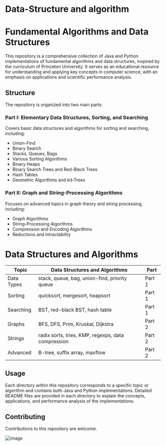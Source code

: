 # Data-Structure and algorithm 

# Fundamental Algorithms and Data Structures

This repository is a comprehensive collection of Java and Python implementations of fundamental algorithms and data structures, inspired by the curriculum of Princeton University. It serves as an educational resource for understanding and applying key concepts in computer science, with an emphasis on applications and scientific performance analysis.

## Structure

The repository is organized into two main parts:

### Part I: Elementary Data Structures, Sorting, and Searching

Covers basic data structures and algorithms for sorting and searching, including:

- Union-Find
- Binary Search
- Stacks, Queues, Bags
- Various Sorting Algorithms
- Binary Heaps
- Binary Search Trees and Red-Black Trees
- Hash Tables
- Geometric Algorithms and kd-Trees

### Part II: Graph and String-Processing Algorithms

Focuses on advanced topics in graph theory and string processing, including:

- Graph Algorithms
- String-Processing Algorithms
- Compression and Encoding Algorithms
- Reductions and Intractability

# Data Structures and Algorithms

| Topic     | Data Structures and Algorithms | Part |
|-----------|--------------------------------|------|
| Data Types | stack, queue, bag, union-find, priority queue | Part 1 |
| Sorting    | quicksort, mergesort, heapsort | Part 1 |
| Searching  | BST, red-black BST, hash table | Part 1 |
| Graphs     | BFS, DFS, Prim, Kruskal, Dijkstra | Part 2 |
| Strings    | radix sorts, tries, KMP, regexps, data compression | Part 2 |
| Advanced   | B-tree, suffix array, maxflow | Part 2 |


## Usage

Each directory within this repository corresponds to a specific topic or algorithm and contains both Java and Python implementations. Detailed README files are provided in each directory to explain the concepts, applications, and performance analysis of the implementations.

## Contributing

Contributions to this repository are welcome.

![image](https://github.com/Slmaking/Data-Structure/assets/58626257/2a61e1d6-3a12-48c1-9244-cbd51a748e6f)


